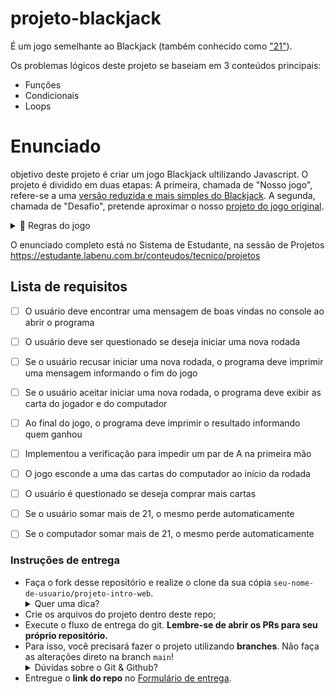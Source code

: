 # projeto-blackjack
É um jogo semelhante ao Blackjack (também conhecido como ["21"](https://pt.wikipedia.org/wiki/Blackjack)).  


Os problemas lógicos deste projeto se baseiam em 3 conteúdos principais:
* Funções
* Condicionais
* Loops

# Enunciado
objetivo deste projeto é criar um jogo Blackjack ultilizando Javascript. O projeto é dividido em duas etapas: A primeira, chamada de "Nosso jogo", refere-se a uma [versão reduzida e mais simples do Blackjack](http://different-alley.surge.sh/). A segunda, chamada de "Desafio", pretende aproximar o nosso [projeto do jogo original](http://unbiased-desire.surge.sh/).

<details>
   <summary> 📖 Regras do jogo</summary>
   As regras do jogo são as seguintes:

- Existem 2 jogadores: o usuário e o computador.
- Os jogadores usam um baralho com muitas cartas. As cartas têm um número (A, 2, 3, 4, 5, 6, 7, 8, 9, 10, J , Q, K) e um naipe (Copas (♥️), Paus (♣️), Ouros(♦️) e Espadas(♠️)). Por exemplo, uma carta do baralho é o dois de Paus (2♣️). Existem 52 possibilidades de cartas diferentes (13 números e 4 naipes).
- Os jogadores compram cartas do baralho. Ao comprar uma carta do baralho, ela pode ser de qualquer uma das 52 cartas, com probabilidade igual.
- As cartas tem um valor de acordo com seu número (a carta 4♣️ tem valor 4, e a carta 9♦️ tem valor 9). As cartas J, Q e K tem valor 10, e a carta A tem valor 11.
- O jogo inicia com cada jogador (usuário e computador) recebendo 2 cartas. A pontuação de cada jogador é a soma do valor das suas cartas.
- O jogador com a maior pontuação ganha a rodada.
   </details>
O enunciado completo está no Sistema de Estudante, na sessão de Projetos https://estudante.labenu.com.br/conteudos/tecnico/projetos

## Lista de requisitos


- [ ] O usuário deve encontrar uma mensagem de boas vindas no console ao abrir o programa
	
- [ ] O usuário deve ser questionado se deseja iniciar uma nova rodada	

- [ ] Se o usuário recusar iniciar uma nova rodada, o programa deve imprimir uma mensagem informando o fim do jogo	

- [ ] Se o usuário aceitar iniciar uma nova rodada, o programa deve exibir as carta do jogador e do computador

- [ ] Ao final do jogo, o programa deve imprimir o resultado informando quem ganhou	

- [ ] Implementou a verificação para impedir um par de A na primeira mão	

- [ ] O jogo esconde a uma das cartas do computador ao início da rodada	

- [ ] O usuário é questionado se deseja comprar mais cartas	

- [ ] Se o usuário somar mais de 21, o mesmo perde automaticamente	

- [ ] Se o computador somar mais de 21, o mesmo perde automaticamente	



### Instruções de entrega

- Faça o fork desse repositório e realize o clone da sua cópia `seu-nome-de-usuario/projeto-intro-web`.
   <details>
   <summary>Quer uma dica?</summary>
   <img src="https://firebasestorage.googleapis.com/v0/b/assets-conteudo.appspot.com/o/gerais%2Ffork.png?alt=media&token=7030e997-246a-41fe-a75f-2a2ced61e54d" alt="Como adicionar o projeto no repositório"/>
   </details>
- Crie os arquivos do projeto dentro deste repo;
- Execute o fluxo de entrega do git. **Lembre-se de abrir os PRs para seu próprio repositório.**
- Para isso, você precisará fazer o projeto utilizando **branches**. Não faça as alterações direto na branch ```main```!
    <details>
       <summary>Dúvidas sobre o Git & Github?</summary>
       <p>Adicionamos um vídeo explicando o <strong>processo de entrega</strong> [do fork ao pull request] no Material Assíncrono da Aula de <a href="https://estudante.labenu.com.br/conteudos/tecnico/mod1/Git%20e%20Github">Git e Github</a>. Esse vídeo também exemplifica situações que podem acontecer durante o fluxo de utilização do Git.</p>
    </details>
- Entregue o **link do repo** no [Formulário de entrega](https://forms.gle/GLrYczpdrwiirQWg7).

